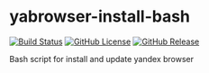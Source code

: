 # yabrowser-install-bash

[![Build Status](https://travis-ci.org/nixscript/yabrowser-install-bash.svg?branch=master)](https://travis-ci.org/nixscript/yabrowser-install-bash)
[![GitHub License](https://img.shields.io/github/license/nixscript/yabrowser-install-bash.svg)](https://github.com/nixscript/yabrowser-install-bash/blob/master/LICENSE.md)
[![GitHub Release](https://img.shields.io/github/release/nixscript/yabrowser-install-bash.svg)](https://github.com/nixscript/yabrowser-install-bash/releases)

Bash script for install and update yandex browser
